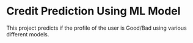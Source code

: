 # Credit Prediction Using ML Model

This project predicts if the profile of the user is Good/Bad using various different models.



